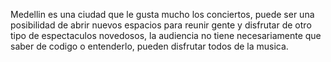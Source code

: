 Medellin es una ciudad que le gusta mucho los conciertos, puede ser una posibilidad de abrir nuevos espacios para reunir gente y disfrutar de otro tipo de espectaculos novedosos, la audiencia no tiene necesariamente que saber de codigo o entenderlo, pueden disfrutar todos de la musica.
